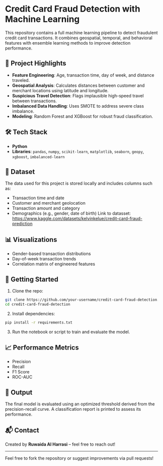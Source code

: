 # Credit Card Fraud Detection with Machine Learning

This repository contains a full machine learning pipeline to detect fraudulent credit card transactions. It combines geospatial, temporal, and behavioral features with ensemble learning methods to improve detection performance.

## 📌 Project Highlights
- **Feature Engineering**: Age, transaction time, day of week, and distance traveled.
- **Geospatial Analysis**: Calculates distances between customer and merchant locations using latitude and longitude.
- **Suspicious Travel Detection**: Flags implausible high-speed travel between transactions.
- **Imbalanced Data Handling**: Uses SMOTE to address severe class imbalance.
- **Modeling**: Random Forest and XGBoost for robust fraud classification.


## 🛠️ Tech Stack
- **Python**
- **Libraries**: `pandas`, `numpy`, `scikit-learn`, `matplotlib`, `seaborn`, `geopy`, `xgboost`, `imbalanced-learn`

## 📁 Dataset
The data used for this project is stored locally and includes columns such as:
- Transaction time and date
- Customer and merchant geolocation
- Transaction amount and category
- Demographics (e.g., gender, date of birth)
  Link to datasset: https://www.kaggle.com/datasets/kelvinkelue/credit-card-fraud-prediction
  

## 📊 Visualizations
- Gender-based transaction distributions
- Day-of-week transaction trends
- Correlation matrix of engineered features

## 🚀 Getting Started
1. Clone the repo:
```bash
git clone https://github.com/your-username/credit-card-fraud-detection.git
cd credit-card-fraud-detection
```
2. Install dependencies:
```bash
pip install -r requirements.txt
```
3. Run the notebook or script to train and evaluate the model.

## 📈 Performance Metrics
- Precision
- Recall
- F1 Score
- ROC-AUC

## 📌 Output
The final model is evaluated using an optimized threshold derived from the precision-recall curve. A classification report is printed to assess its performance.

## 📬 Contact
Created by **Ruwaida Al Harrasi** – feel free to reach out!

---
Feel free to fork the repository or suggest improvements via pull requests!
